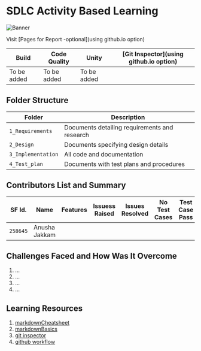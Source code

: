 # SDLC Activity Based Learning
![Banner](https://suzaninfo.xyz/images/project/Contact-System.jpg)

Visit [Pages for Report -optional](using github.io option)

Build | Code Quality | Unity | [Git Inspector](using github.io option)
------|----------|-------|--------------
 To be added | To be added | To be added


## Folder Structure
Folder             | Description
-------------------| -----------------------------------------
`1_Requirements`   |Documents detailing requirements and research
`2_Design`         |Documents specifying design details
`3_Implementation` |All code and documentation
`4_Test_plan`      |Documents with test plans and procedures

## Contributors List and Summary

SF Id. |  Name   |    Features    | Issuess Raised |Issues Resolved|No Test Cases|Test Case Pass
-------|---------|----------------|----------------|---------------|-------------|--------------
`258645` | Anusha Jakkam  |                   |        |        |        |   
   

## Challenges Faced and How Was It Overcome

1. ...
2. ...
3. ...
4. ...

## Learning Resources
1. [markdownCheatsheet](https://github.com/adam-p/markdown-here/wiki/Markdown-Cheatsheet)
2. [markdownBasics](https://guides.github.com/features/mastering-markdown/)
3. [git inspector](https://github.com/ejwa/gitinspector.git)
4. [github workflow](https://docs.github.com/en/actions/learn-github-action)

